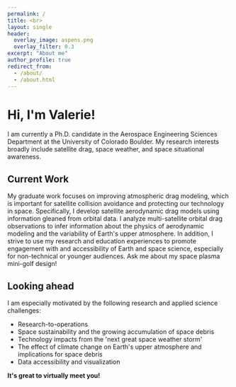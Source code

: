 ```yaml
---
permalink: /
title: <br>
layout: single
header:
  overlay_image: aspens.png
  overlay_filter: 0.3
excerpt: "About me"
author_profile: true
redirect_from: 
  - /about/
  - /about.html
---
```


Hi, I'm Valerie!
======
I am currently a Ph.D. candidate in the Aerospace Engineering Sciences Department at the University of Colorado Boulder. My research interests broadly include satellite drag, space weather, and space situational awareness.

Current Work
------

My graduate work focuses on improving atmospheric drag modeling, which is important for satellite collision avoidance and protecting our technology in space. Specifically, I develop satellite aerodynamic drag models using information gleaned from orbital data. I analyze multi-satellite orbital drag observations to infer information about the physics of aerodynamic modeling and the variability of Earth's upper atmosphere. In addition,  I strive to use my research and education experiences to promote engagement with and accessibility of Earth and space science, especially for non-technical or younger audiences. Ask me about my space plasma mini-golf design!


Looking ahead
------

I am especially motivated by the following research and applied science challenges:
* Research-to-operations
* Space sustainability and the growing accumulation of space debris
* Technology impacts from the 'next great space weather storm'
* The effect of climate change on Earth's upper atmosphere and implications for space debris
* Data accessibility and visualization

**It's great to virtually meet you!**


